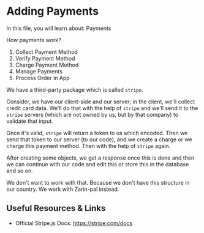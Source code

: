 # Adding Payments

In this file, you will learn about: Payments

How payments work?

1. Collect Payment Method
2. Verify Payment Method
3. Charge Payment Method
4. Manage Payments
5. Process Order in App

We have a third-party package which is called `stripe`.

Consider, we have our client-side and our server; in the client, we'll collect credit card data. We'll do that with the help of `stripe` and we'll send it to the `stripe` servers (which are not owned by us, but by that company) to validate that input.

Once it's valid, `stripe` will return a token to us which encoded. Then we send that token to our server (to our code), and we create a charge or we charge this payment method. Then with the help of `stripe` again.

After creating some objects, we get a response once this is done and then we can continue with our code and edit this or store this in the database and so on.

We don't want to work with that. Because we don't have this structure in our country. We work with Zarin-pal instead.

## Useful Resources & Links

- Official Stripe.js Docs: <https://stripe.com/docs>
